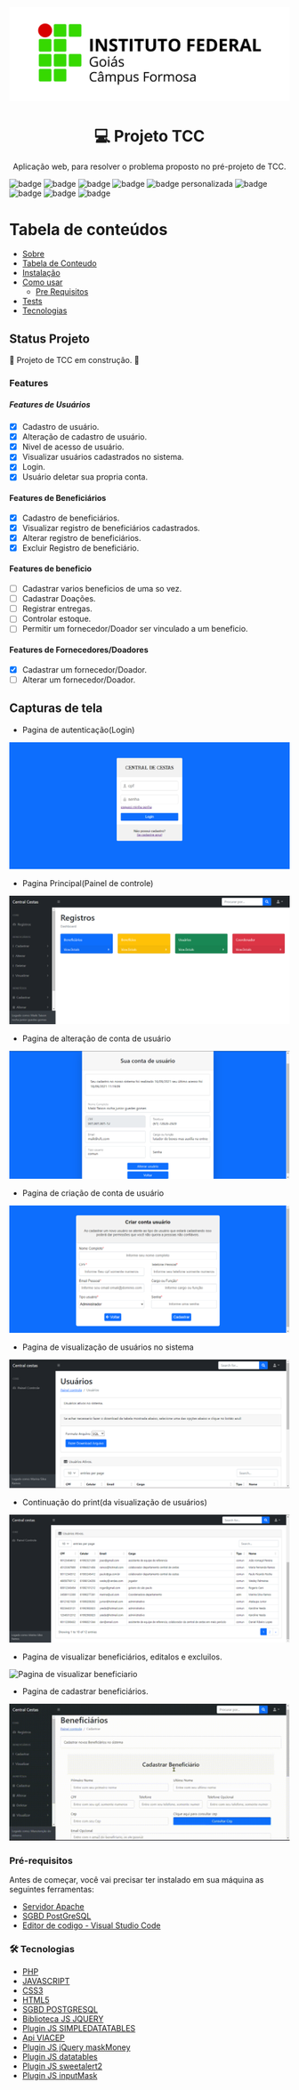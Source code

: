 ![logo istituto federal goias campus formosa](https://github.com/Samuel-Amaro/Projeto-TCC/blob/main/assets_git_hub/logo-ifg-1500-500.jpg)

<h1 align="center">	💻 Projeto TCC</h1>

<p align="center">‍Aplicação web, para resolver o problema proposto no pré-projeto de TCC.</p> 

![badge](https://img.shields.io/github/issues/Samuel-Amaro/Projeto-TCC)
![badge](https://img.shields.io/github/forks/Samuel-Amaro/Projeto-TCC)
![badge](https://img.shields.io/github/stars/Samuel-Amaro/Projeto-TCC)
![badge](https://img.shields.io/github/license/Samuel-Amaro/Projeto-TCC)
![badge personalizada](https://img.shields.io/badge/Application-System-%3Cfont%20style%3D%22vertical--align%3A%20inherit%3B%22%3E%3Cfont%20style%3D%22vertical--align%3A%20inherit%3B%22%3E%23%20777BB4%3C%2Ffont%3E%3C%2Ffont%3E)
![badge](https://img.shields.io/github/languages/count/Samuel-Amaro/Projeto-TCC)
![badge](https://img.shields.io/github/languages/top/Samuel-Amaro/Projeto-TCC)
![badge](https://img.shields.io/github/languages/code-size/Samuel-Amaro/PROJETO-TCC)
![badge](https://img.shields.io/github/repo-size/Samuel-Amaro/Projeto-TCC)

Tabela de conteúdos
=================
<!--ts-->
   * [Sobre](#Sobre)
   * [Tabela de Conteudo](#tabela-de-conteudo)
   * [Instalação](#instalacao)
   * [Como usar](#como-usar)
      * [Pre Requisitos](#pre-requisitos)
   * [Tests](#testes)
   * [Tecnologias](#tecnologias)
<!--te-->

## Status Projeto

🚧 Projeto de TCC em construção. 🚧

### Features

##### Features de Usuários
- [x] Cadastro de usuário.
- [x] Alteração de cadastro de usuário.
- [x] Nivel de acesso de usuário.
- [x] Visualizar usuários cadastrados no sistema. 
- [x] Login.  
- [x] Usuário deletar sua propria conta. 
#### Features de Beneficiários
- [x] Cadastro de beneficiários.
- [x] Visualizar registro de beneficiários cadastrados.
- [x] Alterar registro de beneficiários.
- [x] Excluir Registro de beneficiário.
#### Features de beneficio
- [ ] Cadastrar varios beneficios de uma so vez.
- [ ] Cadastrar Doações.
- [ ] Registrar entregas.
- [ ] Controlar estoque.
- [ ] Permitir um fornecedor/Doador ser vinculado a um beneficio.
#### Features de Fornecedores/Doadores
- [x] Cadastrar um fornecedor/Doador.
- [ ] Alterar um fornecedor/Doador. 

## Capturas de tela

 * Pagina de autenticação(Login)

 ![Pagina de Login](https://github.com/Samuel-Amaro/Projeto-TCC/blob/main/assets_git_hub/prints/pagina-login.png)
 
 * Pagina Principal(Painel de controle)
 
 ![Painel de controle](https://github.com/Samuel-Amaro/Projeto-TCC/blob/main/assets_git_hub/prints/painel-controle.png)
 
 * Pagina de alteração de conta de usuário
 
 ![Pagina de alterar usuario](https://github.com/Samuel-Amaro/Projeto-TCC/blob/main/assets_git_hub/prints/pagina-alterar.png)
 
 * Pagina de criação de conta de usuário

 ![Pagina de criar conta de usuario](https://github.com/Samuel-Amaro/Projeto-TCC/blob/main/assets_git_hub/prints/criar-conta-usuario.png)
 
 * Pagina de visualização de usuários no sistema

![Pagina de visualização de usuarios no sistema](https://github.com/Samuel-Amaro/Projeto-TCC/blob/main/assets_git_hub/prints/visualizar-usuarios-parte-1.png)

* Continuação do print(da visualização de usuários)

![Pagina de visualização de usuarios](https://github.com/Samuel-Amaro/Projeto-TCC/blob/main/assets_git_hub/prints/usuarios-ativos.png)

* Pagina de visualizar beneficiários, editalos e excluilos.

![Pagina de visualizar beneficiario](https://github.com/Samuel-Amaro/Projeto-TCC/blob/main/assets_git_hub/prints/GifPaginaVisualizarBeneficiarios.gif)

* Pagina de cadastrar beneficiários.

![Pagina de cadastrar beneficiarios](https://github.com/Samuel-Amaro/Projeto-TCC/blob/main/assets_git_hub/prints/GifPaginaCadastrarBeneficiarios.gif)

### Pré-requisitos 

Antes de começar, você vai precisar ter instalado em sua máquina as seguintes ferramentas:

* [Servidor Apache](https://www.apachelounge.com/)
* [SGBD PostGreSQL](https://www.postgresql.org/download/)
* [Editor de codigo - Visual Studio Code](https://code.visualstudio.com/)

### 🛠 Tecnologias

 * [PHP](https://www.php.net/downloads.php)
 * [JAVASCRIPT](https://developer.mozilla.org/pt-BR/docs/Web/JavaScript)
 * [CSS3](https://developer.mozilla.org/pt-BR/docs/Web/CSS)
 * [HTML5](https://www.w3c.br/pub/Cursos/CursoHTML5/html5-web.pdf)
 * [SGBD POSTGRESQL](https://www.postgresql.org/about/news/postgresql-134-128-1113-1018-9623-and-14-beta-3-released-2277/)
 * [Biblioteca JS JQUERY](https://jquery.com/)
 * [Plugin JS SIMPLEDATATABLES](https://github.com/fiduswriter/Simple-DataTables)
 * [Api VIACEP](https://viacep.com.br/)
 * [Plugin JS jQuery maskMoney](https://github.com/plentz/jquery-maskmoney)
 * [Plugin JS datatables](https://datatables.net/)
 * [Plugin JS sweetalert2](https://github.com/sweetalert2/sweetalert2)
 * [Plugin JS inputMask](https://github.com/RobinHerbots/Inputmask)
